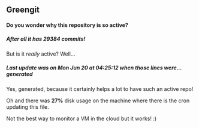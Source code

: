 ## Greengit

#### Do you wonder why this repository is so active?

##### After all it has 29384 commits!

But is it *really* active? Well...

##### Last update was on Mon Jun 20 at 04:25:12 when those lines were... generated

Yes, generated, because it certainly helps a lot to have such an active repo!

Oh and there was **27%** disk usage on the machine
where there is the cron updating this file.

Not the best way to monitor a VM in the cloud but it works! :)

